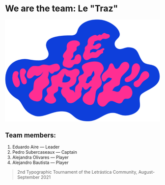 # We are the team:  Le "Traz"

![Logo](./images/leTrazLogo.png)

## Team members:
1. Eduardo Aire — Leader
2. Pedro Subercaseaux — Captain
3. Alejandra Olivares — Player
4. Alejandro Bautista — Player

> 2nd Typographic Tournament of the Letrástica Community, August-September 2021